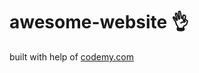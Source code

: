 # awesome-website :ok_hand:                                       
built with help of <a href="http://johnelder.com/">codemy.com</a>
